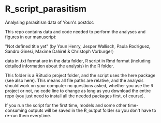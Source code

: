 # R_script_parasitism
Analysing parasitism data of Youn's postdoc

This repo contains data and code needed to perform the analyses and figures in our manuscript:

"Not defined title yet" (by Youn Henry, Jesper Wallisch, Paula Rodriguez, Sandro Ginesi, Maxime Dahirel & Christoph Vorburger)

data in .txt format are in the data folder, R script in Rmd format (including detailed information about the analysis) in the R folder.

This folder is a RStudio project folder, and the script uses the here package (see also here). This means all file paths are relative, and the analysis should work on your computer no questions asked, whether you use the R project or not, no code line to change as long as you download the entire repo (you just need to install all the needed packages first, of course).

If you run the script for the first time, models and some other time-consuming outputs will be saved in the R_output folder so you don't have to re-run them everytime.

